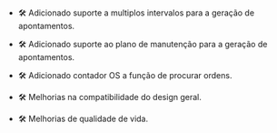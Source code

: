 - 🛠️ Adicionado suporte a multiplos intervalos para a geração de apontamentos.

- 🛠️ Adicionado suporte ao plano de manutenção para a geração de apontamentos.

- 🛠️ Adicionado contador OS a função de procurar ordens.

- 🛠️ Melhorias na compatibilidade do design geral.

- 🛠️ Melhorias de qualidade de vida.